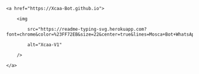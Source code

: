 <p align="center">

    <a href="https://Xcaa-Bot.github.io">

        <img

            src="https://readme-typing-svg.herokuapp.com?font=chrome&color=%23FF72EB&size=22&center=true&lines=Mosca+Bot+WhatsApp+Termux"

            alt="Xcaa-V1"

        />

    </a>

</p>

</div>
